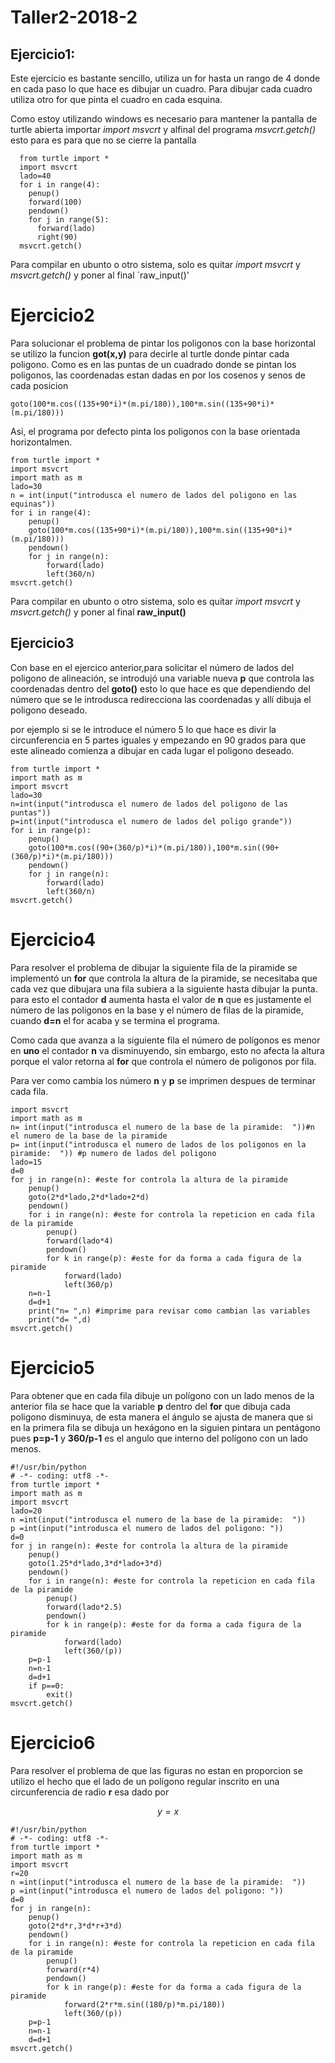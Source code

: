 # Taller2-2018-2

## Ejercicio1:
Este ejercicio es bastante sencillo, utiliza un for hasta un rango de 4 donde en cada paso lo que hace es dibujar un cuadro.
Para dibujar cada cuadro utiliza otro for que pinta el cuadro en cada esquina.

Como estoy utilizando windows es necesario para mantener la pantalla de turtle abierta importar  *import msvcrt* y alfinal del programa  *msvcrt.getch()* esto para es para que no se cierre la pantalla 

~~~ 
  from turtle import *
  import msvcrt
  lado=40
  for i in range(4):
    penup()
    forward(100)
    pendown()
    for j in range(5):
      forward(lado)
      right(90)
  msvcrt.getch()
  ~~~
  Para compilar en ubunto o otro sistema, solo es quitar  *import msvcrt* y *msvcrt.getch()* y poner al final ´raw_input()'
  
  # Ejercicio2
Para solucionar el problema de pintar los poligonos con la base horizontal se utilizo la funcion **got(x,y)** para decirle al turtle donde pintar cada poligono. Como es en las puntas de un cuadrado donde se pintan los poligonos, las coordenadas estan dadas en por los cosenos y senos de cada posicion
~~~ 
goto(100*m.cos((135+90*i)*(m.pi/180)),100*m.sin((135+90*i)*(m.pi/180)))
~~~
Asi, el programa por defecto pinta los poligonos con la base orientada horizontalmen.
~~~
from turtle import *
import msvcrt
import math as m
lado=30
n = int(input("introdusca el numero de lados del poligono en las equinas"))
for i in range(4):
	penup()
	goto(100*m.cos((135+90*i)*(m.pi/180)),100*m.sin((135+90*i)*(m.pi/180)))
	pendown()
	for j in range(n):
		forward(lado)
		left(360/n)
msvcrt.getch() 
~~~

Para compilar en ubunto o otro sistema, solo es quitar  *import msvcrt* y *msvcrt.getch()* y poner al final **raw_input()**
## Ejercicio3
Con base en el ejercico anterior,para solicitar el número de lados del poligono de alineación, se introdujó una variable nueva **p**
que controla las coordenadas dentro del **goto()** esto lo que hace es que dependiendo del número que se le introdusca redirecciona las coordenadas y allí dibuja el poligono deseado. 

por ejemplo si se le introduce el número 5 lo que hace es divir la circunferencia en 5 partes iguales y empezando en 90 grados para que este alineado comienza a dibujar en cada lugar el poligono deseado.

~~~
from turtle import *
import math as m
import msvcrt
lado=30
n=int(input("introdusca el numero de lados del poligono de las puntas"))
p=int(input("introdusca el numero de lados del poligo grande"))
for i in range(p):
	penup()
	goto(100*m.cos((90+(360/p)*i)*(m.pi/180)),100*m.sin((90+(360/p)*i)*(m.pi/180)))
	pendown()
	for j in range(n):
		forward(lado)
		left(360/n)
msvcrt.getch()
~~~
# Ejercicio4
Para resolver el problema de dibujar la siguiente fila de la piramide se implementó un **for** que controla la altura de la piramide, se necesitaba que cada vez que dibujara una fila subiera a la siguiente hasta dibujar la punta. para esto el contador **d** aumenta hasta el valor de **n** que es justamente el número de las poligonos en la base y el número de filas de la piramide, cuando **d=n** el for acaba y se termina el programa.

Como cada que avanza a la siguiente fila el número de polígonos es menor en **uno** el contador **n** va disminuyendo, sin embargo, esto no afecta la altura porque el valor retorna al **for** que controla el número de poligonos por fila.

Para ver como cambia los número **n** y **p** se imprimen despues de terminar cada fila. 
~~~
import msvcrt
import math as m
n= int(input("introdusca el numero de la base de la piramide:  "))#n el numero de la base de la piramide
p= int(input("introdusca el numero de lados de los poligonos en la piramide:  ")) #p numero de lados del poligono
lado=15
d=0            
for j in range(n): #este for controla la altura de la piramide
	penup()
	goto(2*d*lado,2*d*lado+2*d)
	pendown()
	for i in range(n): #este for controla la repeticion en cada fila de la piramide
		penup()
		forward(lado*4)
		pendown()
		for k in range(p): #este for da forma a cada figura de la piramide
			forward(lado)
			left(360/p)            
	n=n-1
	d=d+1
	print("n= ",n) #imprime para revisar como cambian las variables 
	print("d= ",d)
msvcrt.getch()
~~~
# Ejercicio5
Para obtener que en cada fila dibuje un polígono con un lado menos de la anterior fila se hace que la variable  **p** dentro del **for** 
que dibuja cada poligono disminuya, de esta manera el ángulo se ajusta de manera que si en la primera fila se dibuja un hexágono en la siguien pintara un pentágono   pues **p=p-1** y **360/p-1** es el angulo que interno del polígono con un lado menos.

~~~
#!/usr/bin/python
# -*- coding: utf8 -*-
from turtle import *
import math as m
import msvcrt
lado=20
n =int(input("introdusca el numero de la base de la piramide:  ")) 
p =int(input("introdusca el numero de lados del poligono: ")) 
d=0
for j in range(n): #este for controla la altura de la piramide
	penup()
	goto(1.25*d*lado,3*d*lado+3*d)
	pendown()
	for i in range(n): #este for controla la repeticion en cada fila de la piramide
		penup()
		forward(lado*2.5)
		pendown()
		for k in range(p): #este for da forma a cada figura de la piramide
			forward(lado)
			left(360/(p))      
	p=p-1   
	n=n-1
	d=d+1
	if p==0:
		exit()
msvcrt.getch()
~~~
# Ejercicio6

Para resolver el problema de que las figuras no estan en proporcion se utilizo el hecho que el lado de un polígono regular inscrito en una circunferencia de radio **r** esa dado por

$$y=x$$
~~~~
#!/usr/bin/python
# -*- coding: utf8 -*-
from turtle import *
import math as m
import msvcrt
r=20
n =int(input("introdusca el numero de la base de la piramide:  ")) 
p =int(input("introdusca el numero de lados del poligono: ")) 
d=0
for j in range(n): 
	penup()
	goto(2*d*r,3*d*r+3*d)
	pendown()
	for i in range(n): #este for controla la repeticion en cada fila de la piramide
		penup()
		forward(r*4)
		pendown()
		for k in range(p): #este for da forma a cada figura de la piramide
			forward(2*r*m.sin((180/p)*m.pi/180))
			left(360/(p))      
	p=p-1   
	n=n-1
	d=d+1
msvcrt.getch()
~~~~
